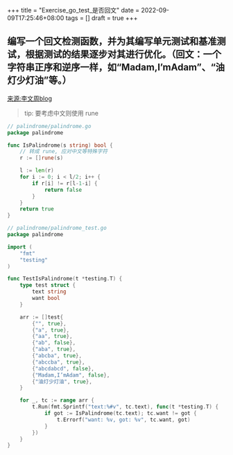 +++
title = "Exercise_go_test_是否回文"
date = 2022-09-09T17:25:46+08:00
tags = []
draft = true
+++

## 编写一个回文检测函数，并为其编写单元测试和基准测试，根据测试的结果逐步对其进行优化。（回文：一个字符串正序和逆序一样，如“Madam,I’mAdam”、“油灯少灯油”等。）
[来源:李文周blog](https://www.liwenzhou.com/posts/Go/unit-test/)
> tip: 要考虑中文则使用 rune

```go
// palindrome/palindrome.go
package palindrome

func IsPalindrome(s string) bool {
    // 转成 rune, 应对中文等特殊字符
    r := []rune(s)

    l := len(r)
    for i := 0; i < l/2; i++ {
        if r[i] != r[l-1-i] {
            return false
        }
    }
    return true
}

```

```go
// palindrome/palindrome_test.go
package palindrome

import (
    "fmt"
    "testing"
)

func TestIsPalindrome(t *testing.T) {
    type test struct {
        text string
        want bool
    }

    arr := []test{
        {"", true},
        {"a", true},
        {"aa", true},
        {"ab", false},
        {"aba", true},
        {"abcba", true},
        {"abccba", true},
        {"abcdabcd", false},
        {"Madam,I’mAdam", false},
        {"油灯少灯油", true},
    }

    for _, tc := range arr {
        t.Run(fmt.Sprintf("text:%#v", tc.text), func(t *testing.T) {
            if got := IsPalindrome(tc.text); tc.want != got {
                t.Errorf("want: %v, got: %v", tc.want, got)
            }
        })
    }
}
```
